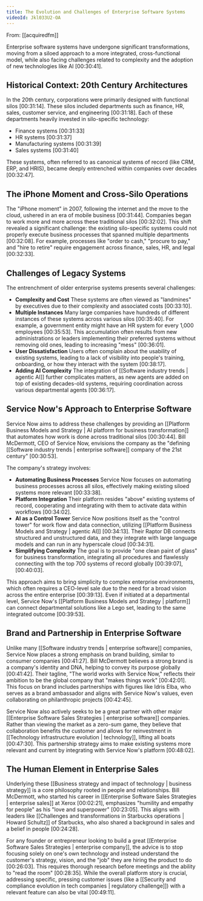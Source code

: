 ```yaml
---
title: The Evolution and Challenges of Enterprise Software Systems
videoId: Jkl033U2-OA
---
```


From: [[acquiredfm]] <br/> 

Enterprise software systems have undergone significant transformations, moving from a siloed approach to a more integrated, cross-functional model, while also facing challenges related to complexity and the adoption of new technologies like AI <a class="yt-timestamp" data-t="00:30:41">[00:30:41]</a>.

## Historical Context: 20th Century Architectures

In the 20th century, corporations were primarily designed with functional silos <a class="yt-timestamp" data-t="00:31:14">[00:31:14]</a>. These silos included departments such as finance, HR, sales, customer service, and engineering <a class="yt-timestamp" data-t="00:31:18">[00:31:18]</a>. Each of these departments heavily invested in silo-specific technology:
*   Finance systems <a class="yt-timestamp" data-t="00:31:33">[00:31:33]</a>
*   HR systems <a class="yt-timestamp" data-t="00:31:37">[00:31:37]</a>
*   Manufacturing systems <a class="yt-timestamp" data-t="00:31:39">[00:31:39]</a>
*   Sales systems <a class="yt-timestamp" data-t="00:31:40">[00:31:40]</a>

These systems, often referred to as canonical systems of record (like CRM, ERP, and HRIS), became deeply entrenched within companies over decades <a class="yt-timestamp" data-t="00:32:47">[00:32:47]</a>.

## The iPhone Moment and Cross-Silo Operations

The "iPhone moment" in 2007, following the internet and the move to the cloud, ushered in an era of mobile business <a class="yt-timestamp" data-t="00:31:44">[00:31:44]</a>. Companies began to work more and more across these traditional silos <a class="yt-timestamp" data-t="00:32:02">[00:32:02]</a>. This shift revealed a significant challenge: the existing silo-specific systems could not properly execute business processes that spanned multiple departments <a class="yt-timestamp" data-t="00:32:08">[00:32:08]</a>. For example, processes like "order to cash," "procure to pay," and "hire to retire" require engagement across finance, sales, HR, and legal <a class="yt-timestamp" data-t="00:32:33">[00:32:33]</a>.

## Challenges of Legacy Systems

The entrenchment of older enterprise systems presents several challenges:
*   **Complexity and Cost** These systems are often viewed as "landmines" by executives due to their complexity and associated costs <a class="yt-timestamp" data-t="00:33:10">[00:33:10]</a>.
*   **Multiple Instances** Many large companies have hundreds of different instances of these systems across various silos <a class="yt-timestamp" data-t="00:35:40">[00:35:40]</a>. For example, a government entity might have an HR system for every 1,000 employees <a class="yt-timestamp" data-t="00:35:53">[00:35:53]</a>. This accumulation often results from new administrations or leaders implementing their preferred systems without removing old ones, leading to increasing "mess" <a class="yt-timestamp" data-t="00:36:01">[00:36:01]</a>.
*   **User Dissatisfaction** Users often complain about the usability of existing systems, leading to a lack of visibility into people's training, onboarding, or how they interact with the system <a class="yt-timestamp" data-t="00:38:17">[00:38:17]</a>.
*   **Adding AI Complexity** The integration of [[Software industry trends | agentic AI]] further complicates matters, as new agents are added on top of existing decades-old systems, requiring coordination across various departmental agents <a class="yt-timestamp" data-t="00:36:17">[00:36:17]</a>.

## Service Now's Approach to Enterprise Software

Service Now aims to address these challenges by providing an [[Platform Business Models and Strategy | AI platform for business transformation]] that automates how work is done across traditional silos <a class="yt-timestamp" data-t="00:30:44">[00:30:44]</a>. Bill McDermott, CEO of Service Now, envisions the company as the "defining [[Software industry trends | enterprise software]] company of the 21st century" <a class="yt-timestamp" data-t="00:30:53">[00:30:53]</a>.

The company's strategy involves:
*   **Automating Business Processes** Service Now focuses on automating business processes across all silos, effectively making existing siloed systems more relevant <a class="yt-timestamp" data-t="00:33:38">[00:33:38]</a>.
*   **Platform Integration** Their platform resides "above" existing systems of record, cooperating and integrating with them to activate data within workflows <a class="yt-timestamp" data-t="00:34:02">[00:34:02]</a>.
*   **AI as a Control Tower** Service Now positions itself as the "control tower" for work flow and data connection, utilizing [[Platform Business Models and Strategy | agentic AI]] <a class="yt-timestamp" data-t="00:34:13">[00:34:13]</a>. Their Raptor DB connects structured and unstructured data, and they integrate with large language models and can run in any hyperscale cloud <a class="yt-timestamp" data-t="00:34:31">[00:34:31]</a>.
*   **Simplifying Complexity** The goal is to provide "one clean paint of glass" for business transformation, integrating all procedures and flawlessly connecting with the top 700 systems of record globally <a class="yt-timestamp" data-t="00:39:07">[00:39:07]</a>, <a class="yt-timestamp" data-t="00:40:03">[00:40:03]</a>.

This approach aims to bring simplicity to complex enterprise environments, which often requires a CEO-level sale due to the need for a broad vision across the entire enterprise <a class="yt-timestamp" data-t="00:39:13">[00:39:13]</a>. Even if initiated at a departmental level, Service Now's [[Platform Business Models and Strategy | platform]] can connect departmental solutions like a Lego set, leading to the same integrated outcome <a class="yt-timestamp" data-t="00:39:53">[00:39:53]</a>.

## Brand and Partnership in Enterprise Software

Unlike many [[Software industry trends | enterprise software]] companies, Service Now places a strong emphasis on brand building, similar to consumer companies <a class="yt-timestamp" data-t="00:41:27">[00:41:27]</a>. Bill McDermott believes a strong brand is a company's identity and DNA, helping to convey its purpose globally <a class="yt-timestamp" data-t="00:41:42">[00:41:42]</a>. Their tagline, "The world works with Service Now," reflects their ambition to be the global company that "makes things work" <a class="yt-timestamp" data-t="00:42:01">[00:42:01]</a>. This focus on brand includes partnerships with figures like Idris Elba, who serves as a brand ambassador and aligns with Service Now's values, even collaborating on philanthropic projects <a class="yt-timestamp" data-t="00:42:45">[00:42:45]</a>.

Service Now also actively seeks to be a great partner with other major [[Enterprise Software Sales Strategies | enterprise software]] companies. Rather than viewing the market as a zero-sum game, they believe that collaboration benefits the customer and allows for reinvestment in [[Technology infrastructure evolution | technology]], lifting all boats <a class="yt-timestamp" data-t="00:47:30">[00:47:30]</a>. This partnership strategy aims to make existing systems more relevant and current by integrating with Service Now's platform <a class="yt-timestamp" data-t="00:48:02">[00:48:02]</a>.

## The Human Element in Enterprise Sales

Underlying these [[Business strategy and impact of technology | business strategy]] is a core philosophy rooted in people and relationships. Bill McDermott, who started his career in [[Enterprise Software Sales Strategies | enterprise sales]] at Xerox <a class="yt-timestamp" data-t="00:02:21">[00:02:21]</a>, emphasizes "humility and empathy for people" as his "love and superpower" <a class="yt-timestamp" data-t="00:23:05">[00:23:05]</a>. This aligns with leaders like [[Challenges and transformations in Starbucks operations | Howard Schultz]] of Starbucks, who also shared a background in sales and a belief in people <a class="yt-timestamp" data-t="00:24:28">[00:24:28]</a>.

For any founder or entrepreneur looking to build a great [[Enterprise Software Sales Strategies | enterprise company]], the advice is to stop focusing solely on one's own technology and instead understand the customer's strategy, vision, and the "job" they are hiring the product to do <a class="yt-timestamp" data-t="00:26:03">[00:26:03]</a>. This requires thorough research before meetings and the ability to "read the room" <a class="yt-timestamp" data-t="00:28:35">[00:28:35]</a>. While the overall platform story is crucial, addressing specific, pressing customer issues (like a [[Security and compliance evolution in tech companies | regulatory challenge]]) with a relevant feature can also be vital <a class="yt-timestamp" data-t="00:49:11">[00:49:11]</a>.